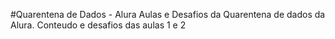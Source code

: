 #Quarentena de Dados - Alura
Aulas e Desafios da Quarentena de dados da Alura.
Conteudo e desafios das aulas 1 e 2
